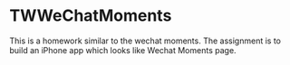 # TWWeChatMoments
This is a homework similar to the wechat moments.
The assignment is to build an iPhone app which looks like Wechat Moments page.
